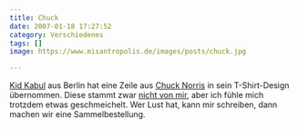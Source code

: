 ```yaml
---
title: Chuck
date: 2007-01-18 17:27:52
category: Verschiedenes
tags: []
image: https://www.misantropolis.de/images/posts/chuck.jpg

---
```


[Kid Kabul](http://www.institute48.de/) aus Berlin hat eine Zeile aus [Chuck Norris](http://www.misantropolis.de/2006/12/chuck-norris/) in sein T-Shirt-Design übernommen. Diese stammt zwar [nicht von mir](http://www.misantropolis.de/2006/12/i-got-more-hair-on-my-chest-than-cuck-norris/), aber ich fühle mich trotzdem etwas geschmeichelt. Wer Lust hat, kann mir schreiben, dann machen wir eine Sammelbestellung.
